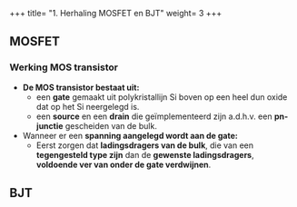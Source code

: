 +++
title= "1. Herhaling MOSFET en BJT"
weight= 3
+++

## MOSFET

### Werking MOS transistor

- **De MOS transistor bestaat uit:**
	+ een **gate** gemaakt uit polykristallijn Si boven op een heel dun oxide dat op het Si neergelegd is.
	+ een **source** en een **drain** die geïmplementeerd zijn a.d.h.v. een **pn-junctie** gescheiden van de bulk.
- Wanneer er een **spanning aangelegd wordt aan de gate:**
	+ Eerst zorgen dat **ladingsdragers van de bulk**, die van een **tegengesteld type zijn** dan de **gewenste ladingsdragers**, **voldoende ver van onder de gate verdwijnen**.

## BJT